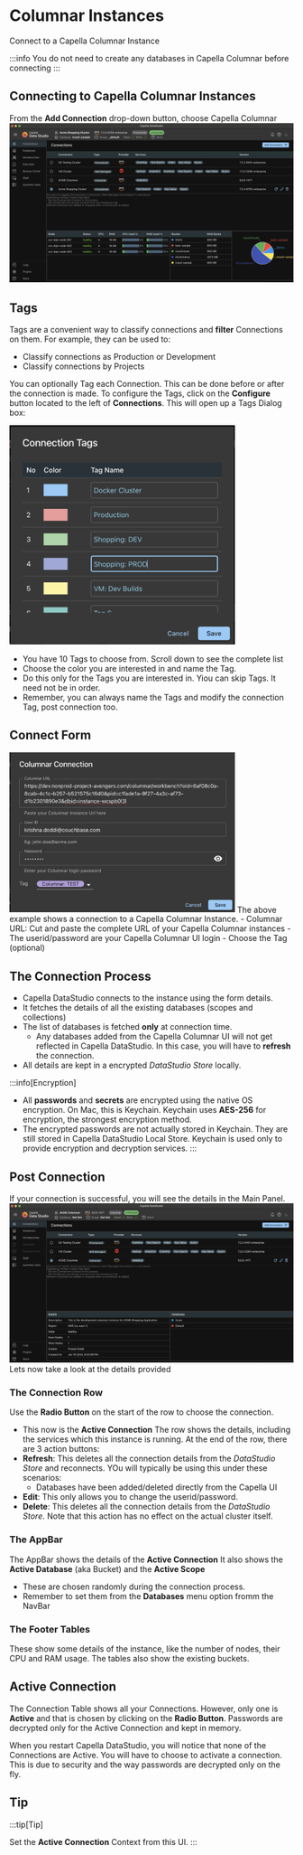 # Columnar Instances

Connect to a Capella Columnar Instance

:::info
You do not need to create any databases in Capella Columnar before connecting
:::

## Connecting to Capella Columnar Instances

From the **Add Connection** drop-down button, choose Capella Columnar
![Capella Details](/img/start/UI-Overview.png)

## Tags

Tags are a convenient way to classify connections and **filter** Connections on them. For example, they can be used to:

- Classify connections as Production or Development
- Classify connections by Projects

You can optionally Tag each Connection. This can be done before or after the connection is made. To configure the Tags, click on the **Configure** button located to the left of **Connections**. This will open up a Tags Dialog box:

<img src="/img/connect/connect-tags.png" width="400" alt="Tags" />

- You have 10 Tags to choose from. Scroll down to see the complete list
- Choose the color you are interested in and name the Tag.
- Do this only for the Tags you are interested in. Yiou can skip Tags. It need not be in order.
- Remember, you can always name the Tags and modify the connection Tag, post connection too.

## Connect Form

<img src="/img/connect/columnar-connect-form.png" width="400" alt="Self Managed Form" />
The above example shows a connection to a Capella Columnar Instance.
- Columnar URL: Cut and paste the complete URL of your Capella Columnar instances
- The userid/password are your Capella Columnar UI login
- Choose the Tag (optional)

## The Connection Process

- Capella DataStudio connects to the instance using the form details.
- It fetches the details of all the existing databases (scopes and collections)
- The list of databases is fetched **only** at connection time.
  - Any databases added from the Capella Columnar UI will not get reflected in Capella DataStudio. In this case, you will have to **refresh** the connection.
- All details are kept in a encrypted _DataStudio Store_ locally.

:::info[Encryption]

- All **passwords** and **secrets** are encrypted using the native OS encryption. On Mac, this is Keychain. Keychain uses **AES-256** for encryption, the strongest encryption method.
- The encrypted passwords are not actually stored in Keychain. They are still stored in Capella DataStudio Local Store. Keychain is used only to provide encryption and decryption services.
  :::

## Post Connection

If your connection is successful, you will see the details in the Main Panel.
![Columnar Details](/img/connect/columnar-connect-details.png)
Lets now take a look at the details provided

### The Connection Row

Use the **Radio Button** on the start of the row to choose the connection.

- This now is the **Active Connection**
  The row shows the details, including the services which this instance is running.
  At the end of the row, there are 3 action buttons:
- **Refresh**: This deletes all the connection details from the _DataStudio Store_ and reconnects. YOu will typically be using this under these scenarios:
  - Databases have been added/deleted directly from the Capella UI
- **Edit**: This only allows you to change the userid/password.
- **Delete**: This deletes all the connection details from the _DataStudio Store_. Note that this action has no effect on the actual cluster itself.

### The AppBar

The AppBar shows the details of the **Active Connection**
It also shows the **Active Database** (aka Bucket) and the **Active Scope**

- These are chosen randomly during the connection process.
- Remember to set them from the **Databases** menu option fromm the NavBar

### The Footer Tables

These show some details of the instance, like the number of nodes, their CPU and RAM usage.
The tables also show the existing buckets.

## Active Connection

The Connection Table shows all your Connections. However, only one is **Active** and that is chosen by clicking on the **Radio Button**. Passwords are decrypted only for the Active Connection and kept in memory.

When you restart Capella DataStudio, you will notice that none of the Connections are Active. You will have to choose to activate a connection. This is due to security and the way passwords are decrypted only on the fly.

## Tip

:::tip[Tip]

Set the **Active Connection** Context from this UI.
:::

